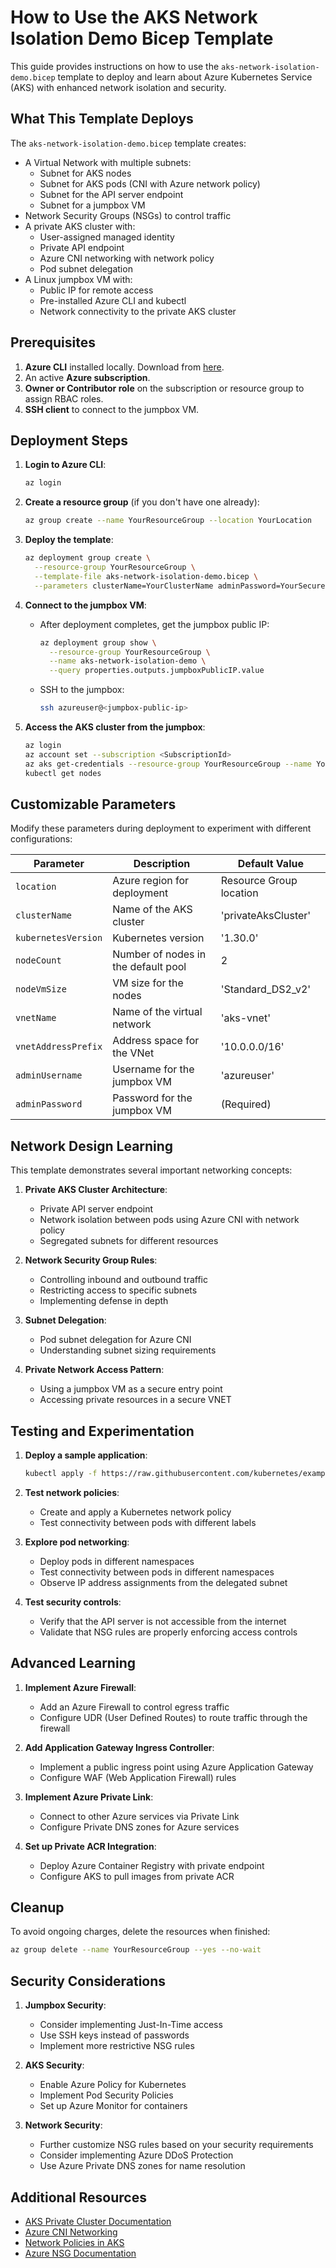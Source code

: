 # How to Use the AKS Network Isolation Demo Bicep Template

This guide provides instructions on how to use the `aks-network-isolation-demo.bicep` template to deploy and learn about Azure Kubernetes Service (AKS) with enhanced network isolation and security.

## What This Template Deploys

The `aks-network-isolation-demo.bicep` template creates:
- A Virtual Network with multiple subnets:
  - Subnet for AKS nodes
  - Subnet for AKS pods (CNI with Azure network policy)
  - Subnet for the API server endpoint
  - Subnet for a jumpbox VM
- Network Security Groups (NSGs) to control traffic
- A private AKS cluster with:
  - User-assigned managed identity
  - Private API endpoint
  - Azure CNI networking with network policy
  - Pod subnet delegation
- A Linux jumpbox VM with:
  - Public IP for remote access
  - Pre-installed Azure CLI and kubectl
  - Network connectivity to the private AKS cluster

## Prerequisites

1. **Azure CLI** installed locally. Download from [here](https://docs.microsoft.com/en-us/cli/azure/install-azure-cli).
2. An active **Azure subscription**.
3. **Owner or Contributor role** on the subscription or resource group to assign RBAC roles.
4. **SSH client** to connect to the jumpbox VM.

## Deployment Steps

1. **Login to Azure CLI**:
   ```bash
   az login
   ```

2. **Create a resource group** (if you don't have one already):
   ```bash
   az group create --name YourResourceGroup --location YourLocation
   ```

3. **Deploy the template**:
   ```bash
   az deployment group create \
     --resource-group YourResourceGroup \
     --template-file aks-network-isolation-demo.bicep \
     --parameters clusterName=YourClusterName adminPassword=YourSecurePassword
   ```

4. **Connect to the jumpbox VM**:
   - After deployment completes, get the jumpbox public IP:
     ```bash
     az deployment group show \
       --resource-group YourResourceGroup \
       --name aks-network-isolation-demo \
       --query properties.outputs.jumpboxPublicIP.value
     ```
   - SSH to the jumpbox:
     ```bash
     ssh azureuser@<jumpbox-public-ip>
     ```

5. **Access the AKS cluster from the jumpbox**:
   ```bash
   az login
   az account set --subscription <SubscriptionId>
   az aks get-credentials --resource-group YourResourceGroup --name YourClusterName
   kubectl get nodes
   ```

## Customizable Parameters

Modify these parameters during deployment to experiment with different configurations:

| Parameter | Description | Default Value |
|-----------|-------------|---------------|
| `location` | Azure region for deployment | Resource Group location |
| `clusterName` | Name of the AKS cluster | 'privateAksCluster' |
| `kubernetesVersion` | Kubernetes version | '1.30.0' |
| `nodeCount` | Number of nodes in the default pool | 2 |
| `nodeVmSize` | VM size for the nodes | 'Standard_DS2_v2' |
| `vnetName` | Name of the virtual network | 'aks-vnet' |
| `vnetAddressPrefix` | Address space for the VNet | '10.0.0.0/16' |
| `adminUsername` | Username for the jumpbox VM | 'azureuser' |
| `adminPassword` | Password for the jumpbox VM | (Required) |

## Network Design Learning

This template demonstrates several important networking concepts:

1. **Private AKS Cluster Architecture**:
   - Private API server endpoint
   - Network isolation between pods using Azure CNI with network policy
   - Segregated subnets for different resources

2. **Network Security Group Rules**:
   - Controlling inbound and outbound traffic
   - Restricting access to specific subnets
   - Implementing defense in depth

3. **Subnet Delegation**:
   - Pod subnet delegation for Azure CNI
   - Understanding subnet sizing requirements

4. **Private Network Access Pattern**:
   - Using a jumpbox VM as a secure entry point
   - Accessing private resources in a secure VNET

## Testing and Experimentation

1. **Deploy a sample application**:
   ```bash
   kubectl apply -f https://raw.githubusercontent.com/kubernetes/examples/master/guestbook/all-in-one/guestbook-all-in-one.yaml
   ```

2. **Test network policies**:
   - Create and apply a Kubernetes network policy
   - Test connectivity between pods with different labels

3. **Explore pod networking**:
   - Deploy pods in different namespaces
   - Test connectivity between pods in different namespaces
   - Observe IP address assignments from the delegated subnet

4. **Test security controls**:
   - Verify that the API server is not accessible from the internet
   - Validate that NSG rules are properly enforcing access controls

## Advanced Learning

1. **Implement Azure Firewall**:
   - Add an Azure Firewall to control egress traffic
   - Configure UDR (User Defined Routes) to route traffic through the firewall

2. **Add Application Gateway Ingress Controller**:
   - Implement a public ingress point using Azure Application Gateway
   - Configure WAF (Web Application Firewall) rules

3. **Implement Azure Private Link**:
   - Connect to other Azure services via Private Link
   - Configure Private DNS zones for Azure services

4. **Set up Private ACR Integration**:
   - Deploy Azure Container Registry with private endpoint
   - Configure AKS to pull images from private ACR

## Cleanup

To avoid ongoing charges, delete the resources when finished:

```bash
az group delete --name YourResourceGroup --yes --no-wait
```

## Security Considerations

1. **Jumpbox Security**:
   - Consider implementing Just-In-Time access
   - Use SSH keys instead of passwords
   - Implement more restrictive NSG rules

2. **AKS Security**:
   - Enable Azure Policy for Kubernetes
   - Implement Pod Security Policies
   - Set up Azure Monitor for containers

3. **Network Security**:
   - Further customize NSG rules based on your security requirements
   - Consider implementing Azure DDoS Protection
   - Use Azure Private DNS zones for name resolution

## Additional Resources

- [AKS Private Cluster Documentation](https://docs.microsoft.com/en-us/azure/aks/private-clusters)
- [Azure CNI Networking](https://docs.microsoft.com/en-us/azure/aks/configure-azure-cni)
- [Network Policies in AKS](https://docs.microsoft.com/en-us/azure/aks/use-network-policies)
- [Azure NSG Documentation](https://docs.microsoft.com/en-us/azure/virtual-network/network-security-groups-overview)
